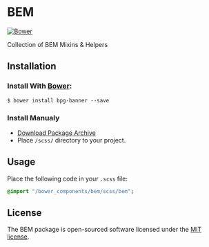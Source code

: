 # BEM
[![Bower](https://img.shields.io/bower/v/bem.svg)](https://github.com/zgabievi/bem)

Collection of BEM Mixins &amp; Helpers

## Installation
### Install With [Bower](http://bower.io/):
```
$ bower install bpg-banner --save
```
### Install Manualy
- [Download Package Archive](https://github.com/zgabievi/bem/archive/master.zip)
- Place `/scss/` directory to your project.

## Usage
Place the following code in your `.scss` file:
```sass
@import "/bower_components/bem/scss/bem";
```

## License
The BEM package is open-sourced software licensed under the [MIT license](http://opensource.org/licenses/MIT).
